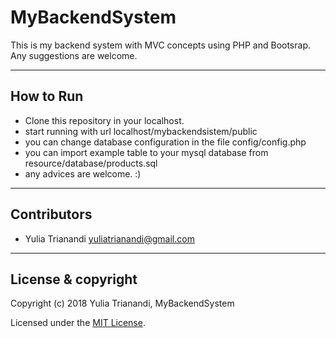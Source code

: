 # MyBackendSystem
This is my backend system with MVC concepts using PHP and Bootsrap. Any suggestions are welcome.

---
## How to Run
- Clone this repository in your localhost.
- start running with url localhost/mybackendsistem/public
- you can change database configuration in the file config/config.php
- you can import example table to your mysql database from resource/database/products.sql
- any advices are welcome. :)

---
## Contributors
- Yulia Trianandi <yuliatrianandi@gmail.com>

---

## License & copyright

Copyright (c) 2018 Yulia Trianandi, MyBackendSystem

Licensed under the [MIT License](LICENSE).
